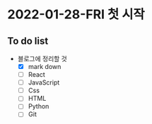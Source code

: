<!-- 완료 했으면 대괄호 안에 x 넣기 -->
# 2022-01-28-FRI 첫 시작
## To do list 
  + 블로그에 정리할 것
    - [x] mark down 
    - [ ] React
    - [ ] JavaScript
    - [ ] Css
    - [ ] HTML
    - [ ] Python
    - [ ] Git
